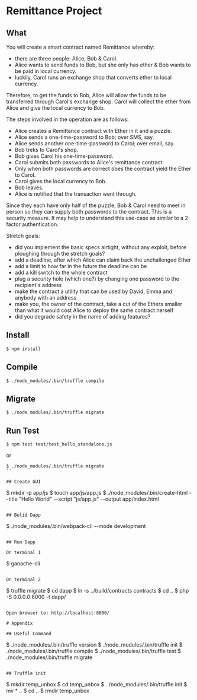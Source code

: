 # Remittance Project

## What

You will create a smart contract named Remittance whereby:

- there are three people: Alice, Bob & Carol.
- Alice wants to send funds to Bob, but she only has ether & Bob wants to be paid in local currency.
- luckily, Carol runs an exchange shop that converts ether to local currency.

Therefore, to get the funds to Bob, Alice will allow the funds to be transferred through Carol's exchange shop. Carol will collect the ether from Alice and give the local currency to Bob.

The steps involved in the operation are as follows:

- Alice creates a Remittance contract with Ether in it and a puzzle.
- Alice sends a one-time-password to Bob; over SMS, say.
- Alice sends another one-time-password to Carol; over email, say.
- Bob treks to Carol's shop.
- Bob gives Carol his one-time-password.
- Carol submits both passwords to Alice's remittance contract.
- Only when both passwords are correct does the contract yield the Ether to Carol.
- Carol gives the local currency to Bob.
- Bob leaves.
- Alice is notified that the transaction went through.

Since they each have only half of the puzzle, Bob & Carol need to meet in person so they can supply both passwords to the contract. This is a security measure. It may help to understand this use-case as similar to a 2-factor authentication.

Stretch goals:

- did you implement the basic specs airtight, without any exploit, before ploughing through the stretch goals?
- add a deadline, after which Alice can claim back the unchallenged Ether
- add a limit to how far in the future the deadline can be
- add a kill switch to the whole contract
- plug a security hole (which one?) by changing one password to the recipient's address
- make the contract a utility that can be used by David, Emma and anybody with an address
- make you, the owner of the contract, take a cut of the Ethers smaller than what it would cost Alice to deploy the same contract herself
- did you degrade safety in the name of adding features?

## Install

```
$ npm install
```

## Compile

```
$ ./node_modules/.bin/truffle compile
```

## Migrate

```
$ ./node_modules/.bin/truffle migrate
```

## Run Test

```
$ npm test test/test_hello_standalone.js
```

or

```
$ ./node_modules/.bin/truffle migrate
``

## Create GUI

```
$ mkdir -p app/js
$ touch app/js/app.js
$ ./node_modules/.bin/create-html --title "Hello World" --script "js/app.js" --output app/index.html
```

## Bulid Dapp

```
$ ./node_modules/.bin/webpack-cli --mode development
```

## Run Dapp

On terminal 1

```
$ ganache-cli
```

On terminal 2

```
$ truffle migrate
$ cd dapp
$ ln -s ../build/contracts contracts
$ cd ..
$ php -S 0.0.0.0:8000 -t dapp/
```

Open browser to: http://localhost:8000/

# Appendix

## Useful Command

```
$ ./node_modules/.bin/truffle version
$ ./node_modules/.bin/truffle init
$ ./node_modules/.bin/truffle compile
$ ./node_modules/.bin/truffle test
$ ./node_modules/.bin/truffle migrate
```

## Truffle init

```
$ mkdir temp_unbox
$ cd temp_unbox
$ ../node_modules/.bin/truffle init
$ mv * ..
$ cd ..
$ rmdir temp_unbox
```
